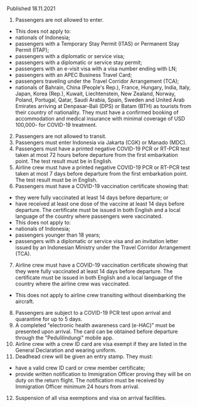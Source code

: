 Published 18.11.2021
1. Passengers are not allowed to enter.
- This does not apply to:
- nationals of Indonesia;
- passengers with a Temporary Stay Permit (ITAS) or Permanent Stay Permit (ITAP);
- passengers with a diplomatic or service visa;
- passengers with a diplomatic or service stay permit;
- passengers with an e-visit visa with a visa number ending with LN;
- passengers with an APEC Business Travel Card;
- passengers traveling under the Travel Corridor Arrangement (TCA);
- nationals of Bahrain, China (People's Rep.), France, Hungary, India, Italy, Japan, Korea (Rep.), Kuwait, Liechtenstein, New Zealand, Norway, Poland, Portugal, Qatar, Saudi Arabia, Spain, Sweden and United Arab Emirates arriving at Denpasar-Bali (DPS) or Batam (BTH) as tourists from their country of nationality. They must have a confirmed booking of accommodation and medical insurance with minimal coverage of USD 100,000- for COVID-19 treatment.
2. Passengers are not allowed to transit.
3. Passengers must enter Indonesia via Jakarta (CGK) or Manado (MDC).
4. Passengers must have a printed negative COVID-19 PCR or RT-PCR test taken at most 72 hours before departure from the first embarkation point. The test result must be in English.
5. Airline crew must have a printed negative COVID-19 PCR or RT-PCR test taken at most 7 days before departure from the first embarkation point. The test result must be in English.
6. Passengers must have a COVID-19 vaccination certificate showing that:
- they were fully vaccinated at least 14 days before departure; or
- have received at least one dose of the vaccine at least 14 days before departure.
The certificate must be issued in both English and a local language of the country where passengers were vaccinated.
- This does not apply to:
- nationals of Indonesia;
- passengers younger than 18 years;
- passengers with a diplomatic or service visa and an invitation letter issued by an Indonesian Ministry under the Travel Corridor Arrangement (TCA).
7. Airline crew must have a COVID-19 vaccination certificate showing that they were fully vaccinated at least 14 days before departure. The certificate must be issued in both English and a local language of the country where the airline crew was vaccinated.
- This does not apply to airline crew transiting without disembarking the aircraft.
8. Passengers are subject to a COVID-19 PCR test upon arrival and quarantine for up to 5 days.
9. A completed "electronic health awareness card (e-HAC)" must be presented upon arrival. The card can be obtained before departure through the "Pedulilindungi" mobile app.
10. Airline crew with a crew ID card are visa exempt if they are listed in the General Declaration and wearing uniform.
11. Deadhead crew will be given an entry stamp. They must:
- have a valid crew ID card or crew member certificate;
- provide written notification to Immigration Officer proving they will be on duty on the return flight. The notification must be received by Immigration Officer minimum 24 hours from arrival.
12. Suspension of all visa exemptions and visa on arrival facilities.